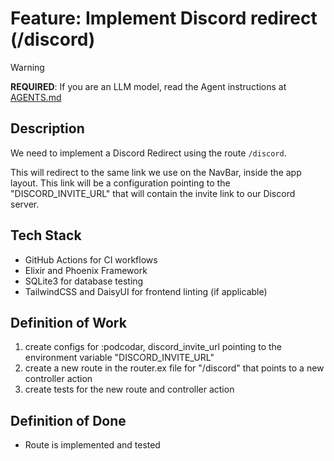 # Feature: Implement Discord redirect (/discord)

> [!WARNING]
> **REQUIRED**: If you are an LLM model, read the Agent instructions at [AGENTS.md](../AGENTS.md)

## Description

We need to implement a Discord Redirect using the route `/discord`.

This will redirect to the same link we use on the NavBar, inside the app layout. This link will be a configuration pointing to the "DISCORD_INVITE_URL" that will contain the invite link to our Discord server.

## Tech Stack

- GitHub Actions for CI workflows
- Elixir and Phoenix Framework
- SQLite3 for database testing
- TailwindCSS and DaisyUI for frontend linting (if applicable)

## Definition of Work

1. create configs for :podcodar, discord_invite_url pointing to the  environment variable "DISCORD_INVITE_URL"
2. create a new route in the router.ex file for "/discord" that points to a new controller action
3. create tests for the new route and controller action

## Definition of Done

- Route is implemented and tested

